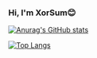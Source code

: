 ### Hi, I'm XorSum😊


[![Anurag's GitHub stats](https://github-readme-stats.vercel.app/api?username=xorsum&show_icons=true)](https://github.com/anuraghazra/github-readme-stats)

[![Top Langs](https://github-readme-stats.vercel.app/api/top-langs/?username=xorsum&show_icons=true&layout=compact)](https://github.com/anuraghazra/github-readme-stats)

<!--
**XorSum/XorSum** is a ✨ _special_ ✨ repository because its `README.md` (this file) appears on your GitHub profile.

Here are some ideas to get you started:

- 🔭 I’m currently working on ...
- 🌱 I’m currently learning ...
- 👯 I’m looking to collaborate on ...
- 🤔 I’m looking for help with ...
- 💬 Ask me about ...
- 📫 How to reach me: ...
- 😄 Pronouns: ...
- ⚡ Fun fact: ...
-->
